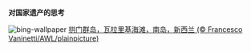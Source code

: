 
**对国家遗产的思考**

![bing-wallpaper](https://www.bing.com/th?id=OHR.ScottishSheep_ZH-CN3051181797_1920x1080.jpg)
[拱门群岛，瓦拉里基海滩，南岛，新西兰 (© Francesco Vaninetti/AWL/plainpicture)](https://www.bing.com/search?q=%E6%80%80%E5%94%90%E4%BC%8A%E6%97%A5&amp;form=hpcapt&amp;mkt=zh-cn)
  